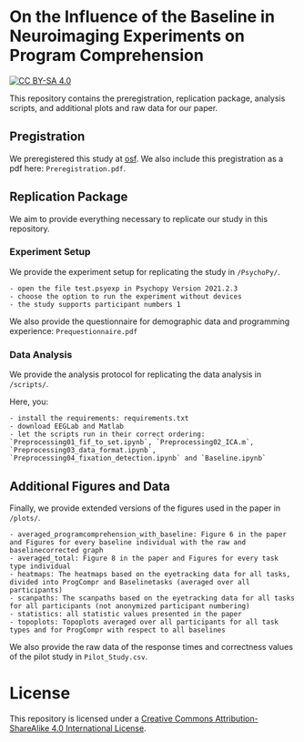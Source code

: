 # On the Influence of the Baseline in Neuroimaging Experiments on Program Comprehension

[![CC BY-SA 4.0][cc-by-sa-shield]][cc-by-sa]

This repository contains the preregistration, replication package, analysis scripts, and additional plots and raw data for our paper.

## Pregistration

We preregistered this study at [osf](https://osf.io/h892p/). We also include this pregistration as a pdf here: `Preregistration.pdf`.

## Replication Package

We aim to provide everything necessary to replicate our study in this repository.

### Experiment Setup

We provide the experiment setup for replicating the study in `/PsychoPy/`.

    - open the file test.psyexp in Psychopy Version 2021.2.3
    - choose the option to run the experiment without devices
    - the study supports participant numbers 1
    
We also provide the questionnaire for demographic data and programming experience: `Prequestionnaire.pdf`

### Data Analysis 
We provide the analysis protocol for replicating the data analysis in `/scripts/`.

Here, you:

    - install the requirements: requirements.txt
    - download EEGLab and Matlab
    - let the scripts run in their correct ordering: `Preprocessing01_fif_to_set.ipynb`, `Preprocessing02_ICA.m`, `Preprocessing03_data_format.ipynb`, `Preprocessing04_fixation_detection.ipynb` and `Baseline.ipynb`

## Additional Figures and Data
Finally, we provide extended versions of the figures used in the paper in `/plots/`.

    - averaged_programcomprehension_with_baseline: Figure 6 in the paper and Figures for every baseline individual with the raw and baselinecorrected graph
    - averaged_total: Figure 8 in the paper and Figures for every task type individual
    - heatmaps: The heatmaps based on the eyetracking data for all tasks, divided into ProgCompr and Baselinetasks (averaged over all participants)
    - scanpaths: The scanpaths based on the eyetracking data for all tasks for all participants (not anonymized participant numbering)
    - statistics: all statistic values presented in the paper    
    - topoplots: Topoplots averaged over all participants for all task types and for ProgCompr with respect to all baselines
    
We also provide the raw data of the response times and correctness values of the pilot study in `Pilot_Study.csv`.

# License

This repository is licensed under a
[Creative Commons Attribution-ShareAlike 4.0 International License][cc-by-sa].

[cc-by-sa]: http://creativecommons.org/licenses/by-sa/4.0/
[cc-by-sa-shield]: https://img.shields.io/badge/License-CC%20BY--SA%204.0-lightgrey.svg

